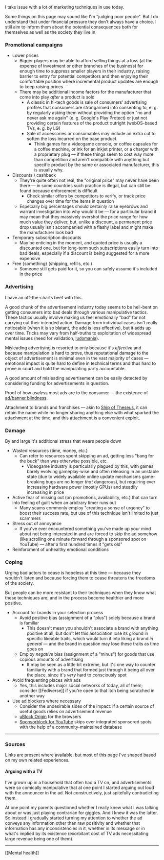 I take issue with a lot of marketing techniques in use today.

Some things on this page may sound like I'm "judging poor people". But I do understand that under financial pressure they don't always have a choice. I still aim to inform them about the potential consequences both for themselves as well as the society they live in.

### Promotional campaigns

* Lower prices
    * Bigger players may be able to afford selling things at a loss (at the expense of investment or other branches of the business) for enough time to suppress smaller players in their industry, raising barrier to entry for potential competitors and then enjoying their comfortable position where incremental product updates are enough to keep raising prices
    * There may be additional income factors for the manufacturer that come into play *after* a product is sold
        * A classic in hi-tech goods is sale of consumers' advertising profiles that consumers are strongarmed into consenting to, e. g. by regularly asking them without providing the option "no and never ask me again" (e. g. Google's Play Protect) or just not providing certain features of the product outright (webOS-based TVs, e. g. by LG)
        * Sale of accessories or consumables may include an extra cut to soften the loss incurred on the base product.
            * Think games for a videogame console, or coffee capsules for a coffee machine, or ink for an inkjet printer, or a charger with a proprietary plug — if these things seem to cost way more than competition and aren't compatible with anything but specific product by the same or associated manufacturer, this is usually why.
* Discounts / cashback
    * They're quite often not real, the "original price" may never have been there — in some countries such practice is illegal, but can still be found because enforcement is difficult
        * Check similar offers by competitors to verify, or track price changes over time for the items in question
    * Especially big percentages should certainly raise eyebrows and warrant investigation into why would it be — for a particular brand it may mean that they massively overshot the price range for how much value they deliver, but, unlike a discount, a permanent price drop usually isn't accompanied with a flashy label and might make the manufacturer look bad
* Temporary subscription discounts
    * May be enticing in the moment, and quoted price is usually a discounted one, but for long-term such subscriptions easily turn into bad deals, especially if a discount is being suggested for a more expensive
* Free {something} (shipping, refills, etc.)
    * Someone still gets paid for it, so you can safely assume it's included in the price

### Advertising

I have an off-the-charts beef with this.

A good chunk of the advertisement industry today seems to be hell-bent on getting consumers into bad deals through various manipulative tactics. These tactics usually involve making us feel emotionally "bad" for not carrying out their intended action. Damage from individual cases isn't really noticeable (when it is so blatant, the add is less effective), but it adds up over time. Tricks may vary from half-truths to exploitation of widespread mental issues (need for validation, [ludomania](https://en.wikipedia.org/wiki/Problem_gambling)).

Misleading advertising is resorted to only because it's *effective* and because manipulation is hard to prove, thus reputational damage to the object of advertisement is minimal even in the vast majority of cases — emotional impact is quite hard to define in technical terms and thus hard to prove in court and hold the manipulating party accountable.

A good amount of misleading advertisement can be easily detected by considering funding for advertisements in question.

Proof of how *useless* most ads are to the consumer — the existence of [ad/banner blindness](https://en.wikipedia.org/wiki/Banner_blindness).

Attachment to brands and franchises — akin to [Ship of Theseus](https://en.wikipedia.org/wiki/Ship_of_Theseus), it can retain the name while no longer sharing anything else with what sparked the attachment at the time, and this attachment is a convenient exploit.

### Damage

By and large it's additional stress that wears people down

* Wasted resources (time, money, etc.)
    * Can refer to resources spent skipping an ad, getting less "bang for the buck" than was otherwise possible, etc.
        * Videogame industry is particularly plagued by this, with games barely evolving gameplay-wise and often releasing in an unstable state (due to widely available online update mechanisms game-breaking bugs are no longer *that* dangerous), but requiring ever increasing hardware power (mostly GPUs) and steadily increasing in price
* Active fear of missing out (on promotions, availability, etc.) that can turn into feeling of guilt when an arbitrary timer runs out
    * Many scams commonly employ "creating a sense of urgency" to boost their success rate, but use of this technique isn't limited to just scammers
* Stress out of annoyance
    * If you've ever encountered something you've made up your mind about not being interested in and are forced to skip the ad somehow (like scrolling one minute forward through a sponsored spot on YouTube) — after a first hundred times it "gets old"
* Reinforcment of unhealthy emotional conditions

### Coping

Urging bad actors to cease is hopeless at this time — because they wouldn't listen and because forcing them to cease threatens the freedoms of the society.

But people can be more resistant to their techniques when they know what these techniques are, and in the process become healthier and more positive.

* Account for brands in your selection process
    * Avoid positive bias (assignment of a "plus") solely because a brand is familiar
        * This doesn't mean you shouldn't associate a brand with anything positive at all, but don't let this association lose its ground in specific likeable traits, which would turn it into liking a brand *in general* — and the brand in question may lose these traits as time goes on
    * Employ *negative* bias (assignment of a "minus") for goods that use copious amounts of advertising
        * It may be seen as a little bit extreme, but it's one way to counter familiarity with a brand that formed just through it being all over the place, since it's *very* hard to consciously spot
* Avoid frequenting places with ads
    * Yes, this includes major social networks of today, all of them; consider [[Fediverse]] if you're open to that itch being scratched in another way
* Use ad blockers where necessary
    * Consider the undesirable sides of the impact: if a certain source of useful goods relies on advertisement revenue
    * [uBlock Origin](https://ublockorigin.com/) for the browsers
    * [Sponsorblock for YouTube](https://sponsor.ajay.app/) skips over integrated sponsored spots with the help of a community-maintained database

---

### Sources

Links are present where available, but most of this page I've shaped based on my own related experiences.

#### Arguing with a TV

I've grown up in a household that often had a TV on, and advertisements were so comically manipulative that at one point I started arguing out loud with the announcer in the ad. Not constructively, just spitefully contradicting them.

At one point my parents questioned whether I really knew what I was talking about or was just playing contrarian for giggles. And I knew it was the latter. So instead I gradually started turning my attention to whether the ad conveys any information other than raw positivity and whether that information has any inconsistencies in it, whether in its message or in what's implied by its existence (exorbitant cost of TV ads necessitating large revenue being one of them).

---

[[Mental health]]
